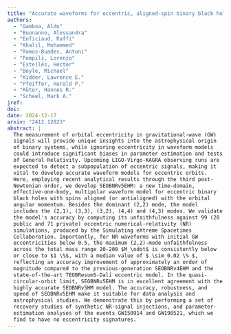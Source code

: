 ```yaml
---
title: "Accurate waveforms for eccentric, aligned-spin binary black holes: The multipolar effective-one-body model SEOBNRv5EHM"
authors:
  - "Gamboa, Aldo"
  - "Buonanno, Alessandra"
  - "Enficiaud, Raffi"
  - "Khalil, Mohammed"
  - "Ramos-Buades, Antoni"
  - "Pompili, Lorenzo"
  - "Estellés, Héctor"
  - "Boyle, Michael"
  - "Kidder, Lawrence E."
  - "Pfeiffer, Harald P."
  - "Rüter, Hannes R."
  - "Scheel, Mark A."
jref:
doi:
date: 2024-12-17
arxiv: "2412.12823"
abstract: |
  The measurement of orbital eccentricity in gravitational-wave (GW)
  signals will provide unique insights into the astrophysical origin
  of binary systems, while ignoring eccentricity in waveform models
  could introduce significant biases in parameter estimation and tests
  of General Relativity. Upcoming LIGO-Virgo-KAGRA observing runs are
  expected to detect a subpopulation of eccentric signals, making it
  vital to develop accurate waveform models for eccentric orbits.
  Here, employing recent analytical results through the third post-
  Newtonian order, we develop SEOBNRv5EHM: a new time-domain,
  effective-one-body, multipolar waveform model for eccentric binary
  black holes with spins aligned (or antialigned) with the orbital
  angular momentum. Besides the dominant (2,2) mode, the model
  includes the (2,1), (3,3), (3,2), (4,4) and (4,3) modes. We validate
  the model's accuracy by computing its unfaithfulness against 99 (28
  public and 71 private) eccentric numerical-relativity (NR)
  simulations, produced by the Simulating eXtreme Spacetimes
  Collaboration. Importantly, for NR waveforms with initial GW
  eccentricities below 0.5, the maximum (2,2)-mode unfaithfulness
  across the total mass range 20-200 $M_\odot$ is consistently below
  or close to $1 \%$, with a median value of $ \sim 0.02 \% $,
  reflecting an accuracy improvement of approximately an order of
  magnitude compared to the previous-generation SEOBNRv4EHM and the
  state-of-the-art TEOBResumS-Dalí eccentric model. In the quasi-
  circular-orbit limit, SEOBNRv5EHM is in excellent agreement with the
  highly accurate SEOBNRv5HM model. The accuracy, robustness, and
  speed of SEOBNRv5EHM make it suitable for data analysis and
  astrophysical studies. We demonstrate this by performing a set of
  recovery studies of synthetic NR-signal injections, and parameter-
  estimation analyses of the events GW150914 and GW190521, which we
  find to have no eccentricity signatures.
---
```

